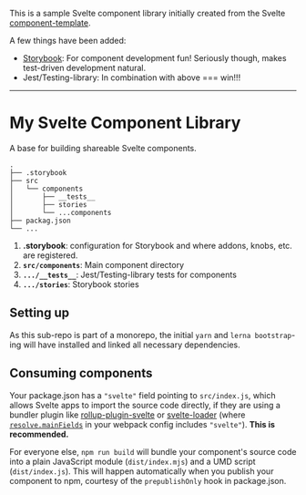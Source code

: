 This is a sample Svelte component library initially created from the Svelte [component-template](https://github.com/sveltejs/component-template).

A few things have been added:

- [Storybook](): For component development fun! Seriously though, makes test-driven development natural.
- Jest/Testing-library: In combination with above === win!!!

---

# My Svelte Component Library

A base for building shareable Svelte components.

    .
    ├── .storybook
    ├── src
    │   └── components
    │       ├── __tests__
    │       ├── stories
    │       └── ...components
    ├── packag.json
    └── ...

1.  **.storybook**: configuration for Storybook and where addons, knobs, etc. are registered.
2.  **`src/components`**: Main component directory
3.  **`.../__tests__`**: Jest/Testing-library tests for components
4.  **`.../stories`**: Storybook stories

## Setting up

As this sub-repo is part of a monorepo, the initial `yarn` and `lerna bootstrap`-ing will have installed and linked all necessary dependencies.

## Consuming components

Your package.json has a `"svelte"` field pointing to `src/index.js`, which allows Svelte apps to import the source code directly, if they are using a bundler plugin like [rollup-plugin-svelte](https://github.com/sveltejs/rollup-plugin-svelte) or [svelte-loader](https://github.com/sveltejs/svelte-loader) (where [`resolve.mainFields`](https://webpack.js.org/configuration/resolve/#resolve-mainfields) in your webpack config includes `"svelte"`). **This is recommended.**

For everyone else, `npm run build` will bundle your component's source code into a plain JavaScript module (`dist/index.mjs`) and a UMD script (`dist/index.js`). This will happen automatically when you publish your component to npm, courtesy of the `prepublishOnly` hook in package.json.
